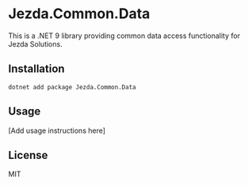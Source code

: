 # Jezda.Common.Data

This is a .NET 9 library providing common data access functionality for Jezda Solutions.

## Installation
```
dotnet add package Jezda.Common.Data
```

## Usage
[Add usage instructions here]

## License
MIT